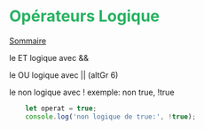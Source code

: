 
# <div style="color: #26B260">**Opérateurs Logique**</div>

[Sommaire](./00-Sommaire.md)

le ET logique avec &&

le OU logique avec || (altGr 6)

le non logique avec ! exemple: non true, !true

```javascript
    let operat = true;
    console.log('non logique de true:', !true);
```
